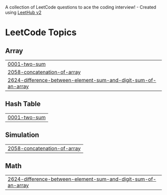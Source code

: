A collection of LeetCode questions to ace the coding interview! - Created using [LeetHub v2](https://github.com/arunbhardwaj/LeetHub-2.0)
<!---LeetCode Topics Start-->
# LeetCode Topics
## Array
|  |
| ------- |
| [0001-two-sum](https://github.com/rmz07/Dsa/tree/master/0001-two-sum) |
| [2058-concatenation-of-array](https://github.com/rmz07/Dsa/tree/master/2058-concatenation-of-array) |
| [2624-difference-between-element-sum-and-digit-sum-of-an-array](https://github.com/rmz07/Dsa/tree/master/2624-difference-between-element-sum-and-digit-sum-of-an-array) |
## Hash Table
|  |
| ------- |
| [0001-two-sum](https://github.com/rmz07/Dsa/tree/master/0001-two-sum) |
## Simulation
|  |
| ------- |
| [2058-concatenation-of-array](https://github.com/rmz07/Dsa/tree/master/2058-concatenation-of-array) |
## Math
|  |
| ------- |
| [2624-difference-between-element-sum-and-digit-sum-of-an-array](https://github.com/rmz07/Dsa/tree/master/2624-difference-between-element-sum-and-digit-sum-of-an-array) |
<!---LeetCode Topics End-->